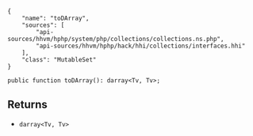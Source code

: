 ``` yamlmeta
{
    "name": "toDArray",
    "sources": [
        "api-sources/hhvm/hphp/system/php/collections/collections.ns.php",
        "api-sources/hhvm/hphp/hack/hhi/collections/interfaces.hhi"
    ],
    "class": "MutableSet"
}
```




``` Hack
public function toDArray(): darray<Tv, Tv>;
```




## Returns




+ ` darray<Tv, Tv> `
<!-- HHAPIDOC -->
